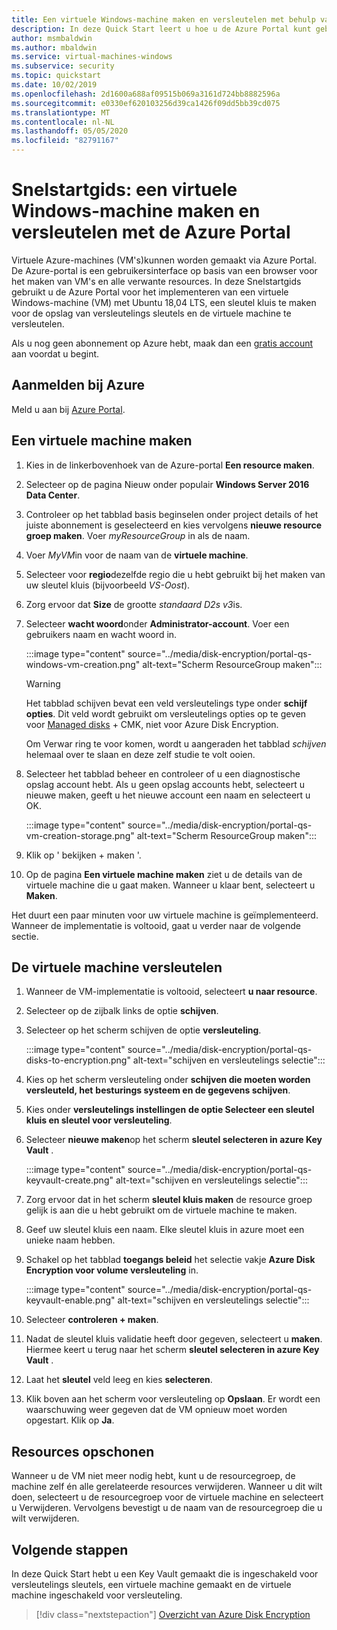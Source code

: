 ```yaml
---
title: Een virtuele Windows-machine maken en versleutelen met behulp van de Azure-portal
description: In deze Quick Start leert u hoe u de Azure Portal kunt gebruiken om een virtuele Windows-machine te maken en te versleutelen
author: msmbaldwin
ms.author: mbaldwin
ms.service: virtual-machines-windows
ms.subservice: security
ms.topic: quickstart
ms.date: 10/02/2019
ms.openlocfilehash: 2d1600a688af09515b069a3161d724bb8882596a
ms.sourcegitcommit: e0330ef620103256d39ca1426f09dd5bb39cd075
ms.translationtype: MT
ms.contentlocale: nl-NL
ms.lasthandoff: 05/05/2020
ms.locfileid: "82791167"
---
```

# <a name="quickstart-create-and-encrypt-a-windows-virtual-machine-with-the-azure-portal"></a>Snelstartgids: een virtuele Windows-machine maken en versleutelen met de Azure Portal

Virtuele Azure-machines (VM's)kunnen worden gemaakt via Azure Portal. De Azure-portal is een gebruikersinterface op basis van een browser voor het maken van VM's en alle verwante resources. In deze Snelstartgids gebruikt u de Azure Portal voor het implementeren van een virtuele Windows-machine (VM) met Ubuntu 18,04 LTS, een sleutel kluis te maken voor de opslag van versleutelings sleutels en de virtuele machine te versleutelen.

Als u nog geen abonnement op Azure hebt, maak dan een [gratis account](https://azure.microsoft.com/free/?WT.mc_id=A261C142F) aan voordat u begint.

## <a name="sign-in-to-azure"></a>Aanmelden bij Azure

Meld u aan bij [Azure Portal](https://portal.azure.com).


## <a name="create-a-virtual-machine"></a>Een virtuele machine maken

1. Kies in de linkerbovenhoek van de Azure-portal **Een resource maken**.
1. Selecteer op de pagina Nieuw onder populair **Windows Server 2016 Data Center**.
1. Controleer op het tabblad basis beginselen onder project details of het juiste abonnement is geselecteerd en kies vervolgens **nieuwe resource groep maken**. Voer *myResourceGroup* in als de naam.
1. Voer *MyVM*in voor de naam van de **virtuele machine**.
1. Selecteer voor **regio**dezelfde regio die u hebt gebruikt bij het maken van uw sleutel kluis (bijvoorbeeld *VS-Oost*).
1. Zorg ervoor dat **Size** de grootte *standaard D2s v3*is.
1. Selecteer **wacht woord**onder **Administrator-account**. Voer een gebruikers naam en wacht woord in.

    :::image type="content" source="../media/disk-encryption/portal-qs-windows-vm-creation.png" alt-text="Scherm ResourceGroup maken":::

    > [!WARNING]
    > Het tabblad schijven bevat een veld versleutelings type onder **schijf opties**. Dit veld wordt gebruikt om versleutelings opties op te geven voor [Managed disks](managed-disks-overview.md) + CMK, niet voor Azure Disk Encryption. 
    >
    > Om Verwar ring te voor komen, wordt u aangeraden het tabblad *schijven* helemaal over te slaan en deze zelf studie te volt ooien. 

1. Selecteer het tabblad beheer en controleer of u een diagnostische opslag account hebt. Als u geen opslag accounts hebt, selecteert u nieuwe maken, geeft u het nieuwe account een naam en selecteert u OK.

    :::image type="content" source="../media/disk-encryption/portal-qs-vm-creation-storage.png" alt-text="Scherm ResourceGroup maken":::

1. Klik op ' bekijken + maken '.
1. Op de pagina **Een virtuele machine maken** ziet u de details van de virtuele machine die u gaat maken. Wanneer u klaar bent, selecteert u **Maken**.

Het duurt een paar minuten voor uw virtuele machine is geïmplementeerd. Wanneer de implementatie is voltooid, gaat u verder naar de volgende sectie.

## <a name="encrypt-the-virtual-machine"></a>De virtuele machine versleutelen

1. Wanneer de VM-implementatie is voltooid, selecteert **u naar resource**.
1. Selecteer op de zijbalk links de optie **schijven**.
1. Selecteer op het scherm schijven de optie **versleuteling**. 

    :::image type="content" source="../media/disk-encryption/portal-qs-disks-to-encryption.png" alt-text="schijven en versleutelings selectie":::

1. Kies op het scherm versleuteling onder **schijven die moeten worden versleuteld, het** **besturings systeem en de gegevens schijven**.
1. Kies onder **versleutelings instellingen** **de optie Selecteer een sleutel kluis en sleutel voor versleuteling**.
1. Selecteer **nieuwe maken**op het scherm **sleutel selecteren in azure Key Vault** .

    :::image type="content" source="../media/disk-encryption/portal-qs-keyvault-create.png" alt-text="schijven en versleutelings selectie":::

1. Zorg ervoor dat in het scherm **sleutel kluis maken** de resource groep gelijk is aan die u hebt gebruikt om de virtuele machine te maken.
1. Geef uw sleutel kluis een naam.  Elke sleutel kluis in azure moet een unieke naam hebben.
1. Schakel op het tabblad **toegangs beleid** het selectie vakje **Azure Disk Encryption voor volume versleuteling** in.

    :::image type="content" source="../media/disk-encryption/portal-qs-keyvault-enable.png" alt-text="schijven en versleutelings selectie":::

1. Selecteer **controleren + maken**.  
1. Nadat de sleutel kluis validatie heeft door gegeven, selecteert u **maken**. Hiermee keert u terug naar het scherm **sleutel selecteren in azure Key Vault** .
1. Laat het **sleutel** veld leeg en kies **selecteren**.
1. Klik boven aan het scherm voor versleuteling op **Opslaan**. Er wordt een waarschuwing weer gegeven dat de VM opnieuw moet worden opgestart. Klik op **Ja**.


## <a name="clean-up-resources"></a>Resources opschonen

Wanneer u de VM niet meer nodig hebt, kunt u de resourcegroep, de machine zelf én alle gerelateerde resources verwijderen. Wanneer u dit wilt doen, selecteert u de resourcegroep voor de virtuele machine en selecteert u Verwijderen. Vervolgens bevestigt u de naam van de resourcegroep die u wilt verwijderen.

## <a name="next-steps"></a>Volgende stappen

In deze Quick Start hebt u een Key Vault gemaakt die is ingeschakeld voor versleutelings sleutels, een virtuele machine gemaakt en de virtuele machine ingeschakeld voor versleuteling.  

> [!div class="nextstepaction"]
> [Overzicht van Azure Disk Encryption](disk-encryption-overview.md)

